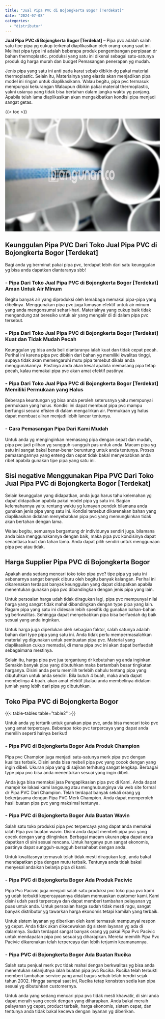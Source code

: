 ```yaml
---
title: "Jual Pipa PVC di Bojongkerta Bogor [Terdekat]"
date: "2024-07-08"
categories: 
  - "distributor"
---
```


**Jual Pipa PVC di Bojongkerta Bogor \[Terdekat\]** – Pipa pvc adalah salah satu tipe pipa yg cukup terkenal diaplikasikan oleh orang-orang saat ini. Melihat pipa type ini adalah beberapa produk pengembangan perpipaan dr bahan thermoplastic. produksi yang satu ini dikenal sebagai satu-satunya produk dg harga murah dan budget Pemasangan penerapan yg mudah.

Jenis pipa yang satu ini anti pada karat sebab dibikin dg pakai material thermoplastic. Selain itu, Materialnya yang elastis akan menjadikan pipa model ini ringan untuk diaplikasikann. Walau begitu, pipa pvc termasuk mempunyai kekurangan Walaupun dibikin pakai material thermoplastic, yakni usianya yang tidak bisa bertahan dalam jangka waktu yg panjang. Apabila telah lama diaplikasikan akan mengakibatkan kondisi pipa menjadi sangat getas.

{{< toc >}}

![Jual Pipa PVC di Bojongkerta Bogor [Terdekat]](/images/jaul-pipa-pvc-30.png)

## Keunggulan Pipa PVC Dari Toko Jual Pipa PVC di Bojongkerta Bogor \[Terdekat\]

Bagi anda yg berminat pakai pipa pvc, terdapat lebih dari satu keunggulan yg bisa anda dapatkan diantaranya sbb!

### \- Pipa Dari Toko Jual Pipa PVC di Bojongkerta Bogor \[Terdekat\] Aman Untuk Air Minum

Begitu banyak air yang diproduksi oleh lemabaga memakai pipa-pipa yang dibelinya. Menggunakan pipa pvc juga lumayan efektif untuk air minum yang anda mengonsumsi sehari-hari. Materialnya yang cukup baik tidak mengandung zat beresiko untuk air yang mengalir di di dalam pipa pvc tersebut.

### \- Pipa Dari Toko Jual Pipa PVC di Bojongkerta Bogor \[Terdekat\] Kuat dan Tidak Mudah Pecah

Keunggulan yg bisa anda beli diantaranya ialah kuat dan tidak cepat pecah. Perihal ini karena pipa pvc dibikin dari bahan yg memiliki kwalitas tinggi, supaya tidak akan memengaruhi mutu pipa tersebut dikala anda menggunakannya. Pastinya anda akan kesal apabila memasang pipa tetap pecah, kalau memakai pipa pvc akan amat efektif pastinya.

### \- Pipa Dari Toko Jual Pipa PVC di Bojongkerta Bogor \[Terdekat\] Memiliki Permukaan yang Halus

Beberapa keuntungan yg bisa anda peroleh seterusnya yaitu mempunyai permukaan yang halus. Kondisi ini dapat membuat pipa pvc mampu berfungsi secara efisien di dalam mengalirkan air. Permukaan yg halus dapat membuat aliran menjadi lebih lancar tentunya.

### \- Cara Pemasangan Pipa Dari Kami Mudah

Untuk anda yg menginginkan memasang pipa dengan cepat dan mudah, pipa pvc jadi pilihan yg sungguh-sungguh pas untuk anda. Macam pipa yg satu ini sangat bakal benar-benar beruntung untuk anda tentunya. Proses pemasangannya yang enteng dan cepat tidak bakal menyebabkan anda ribet apabila gunakan tipe pipa yang satu ini.

## Sisi negative Menggunakan Pipa PVC Dari Toko Jual Pipa PVC di Bojongkerta Bogor \[Terdekat\]

Selain keunggulan yang didapatkan, anda juga harus tahu kelemahan yg dapat didapatkan apabila pakai model pipa yg satu ini. Bagian kelemahannya yaitu rentang waktu yg lumayan pendek bilamana anda gunakan jenis pipa yang satu ini. Kondisi tersebut dikarenakan bahan yang diaplikasikan didalam menyebabkan pipa pvc yang memungkinkan tidak akan bertahan dengan lama.

Walau begitu, semuanya bergantung dr individunya sendiri juga. bilamana anda bisa menggunakannya dengan baik, maka pipa pvc kondisinya dapat senantiasa kuat dan tahan lama. Anda dapat pilih sendiri untuk menggunaan pipa pvc atau tidak.

## Harga Supplier Pipa PVC di Bojongkerta Bogor

Apakah anda sedang mencari toko toko pipa pvc? tipe pipa yg satu ini sebenarnya sangat banyak diburu oleh begitu banyak kalangan. Perihal ini dikarenakan terdapat banyak keunggulan yang dapat didapatkan apabila menentukan gunakan pipa pvc dibandingkan dengan jenis pipa yang lain.

Untuk persoalan harga udah tidak diragukan lagi, pipa pvc mempunyai nilai harga yang sangat tidak mahal dibandingkan dengan type pipa yang lain. Ragam pipa yang satu ini didesain lebih spesifik dg gunakan bahan-bahan yg berkwalitas. Sehingga dapat menyebabkan pipa bisa berfaedah dg baik sesuai yang anda inginkan.

Untuk harga juga diperlukan oleh sebagian faktor, salah satunya adalah bahan dari type pipa yang satu ini. Anda tidak perlu mempermasalahkan material yg digunakan untuk pembuatan pipa pvc. Material yang diaplikasikan cukup memadai, di mana pipa pvc ini akan dapat berfaedah sebagaimana mestinya.

Selain itu, harga pipa pvc jua tergantung dr kebutuhan yg anda inginkan. Semakin banyak pipa yang dibutuhkan maka bertambah besar tingkatan harganya. Disini anda perlu memilih terlebih dahulu tentang pipa yang dibutuhkan untuk anda sendiri. Bila butuh 4 buah, maka anda dapat membelinya 4 buah. akan amat efektif jikalau anda membelinya didalam jumlah yang lebih dari pipa yg dibutuhkan.

## Toko Pipa PVC di Bojongkerta Bogor

{{< table-tables table="table2" >}}

Untuk anda yg tertarik untuk gunakan pipa pvc, anda bisa mencari toko pvc yang amat terpercaya. Beberapa toko pvc terpercaya yang dapat anda memilih seperti halnya berikut!

### \- Pipa PVC di Bojongkerta Bogor Ada Produk Champion

Pipa pvc Champion juga menjadi satu-satunya merk pipa pvc dengan kualitas terbaik. Disini anda bisa mebeli pipa pvc yang cocok dengan yang ingin dibeli. Ukuran pipa yang di sajikan terhitung sangat lengkap. Berbagai type pipa pvc bisa anda menentukan sesuai yang ingin dibeli.

Anda juga bisa memakai jasa Pengaplikasian pipa pvc di Kami. Anda dapat mampir ke lokasi kami langsung atau menghubunginya via web site formal dr Pipa PVC Dari Champion. Telah terdapat banyak sekali orang yg bekerjasama dengan Pipa PVC Merk Champion. Anda dapat memperoleh hasil buatan pipa pvc yang maksimal tentunya.

### \- Pipa PVC di Bojongkerta Bogor Ada Buatan Wavin

Salah satu toko produksi pipa pvc terpercaya yang dapat anda memakai ialah Pipa pvc buatan wavin. Disini anda dapat membeli pipa pvc yang cocok dengan yang diinginkan. Berbagai macam ukuran pipa dapat anda dapatkan di sini sesuai rencana. Untuk harganya pun sangat ekonomis, pastinya dapat sungguh-sungguh bersahabat dengan anda.

Untuk kwalitasnya termasuk telah tidak mesti diragukan lagi, anda bakal mendapatkan pipa dengan mutu terbaik. Tentunya anda tidak bakal menyesal andaikan belanja pipa di kami.

### \- Pipa PVC di Bojongkerta Bogor Ada Produk Pacivic

Pipa Pvc Pacivic juga menjadi salah satu produksi pvc toko pipa pvc kami yg udah terbukti kepercayaannya didalam memuaskan customer kami. Kami disini udah pasti terpercaya dan dapat memberi tambahan pelayanan yg puas untuk anda. Untuk persoalan harga sudah tidak mesti ragu, sangat banyak distributor yg tawarkan harga ekonomis tetapi kamilah yang terbaik.

Untuk sistem layanan yg diberikan oleh kami termasuk mempunyai respon yg cepat. Anda tidak akan dikecewakan dg sistem layanan yg ada di dalamnya. Sudah terdapat sangat banyak orang yg pakai Pipa Pvc Pacivic untuk mendapatan pipa pvc sesuai yg diharapkan. Mereka memilih Pipa Pvc Pacivic dikarenakan telah terpercaya dan lebih terjamin keamanannya.

### \- Pipa PVC di Bojongkerta Bogor Ada Buatan Rucika

Salah satu penjual merk pvc tidak mahal dengan berkwalitas yg bisa anda menentukan selanjutnya ialah buatan pipa pvc Rucika. Rucika telah terbukti memberi tambahan service yang amat bagus sebab telah berdiri sejak tahun 2002. Hingga sampai saat ini, Rucika tetap konsisten sedia kan pipa sesuai yg dibutuhkan customernya.

Untuk anda yang sedang mencari pipa pvc tidak mesti khawatir, di sini anda dapat meraih yang cocok dengan yang diharapkan. Anda bakal meraih pelayanan yg cepat, product terbaik, harga ekonomis, sistem cepat, dan tentunya anda tidak bakal kecewa dengan layanan yg diberikan.
